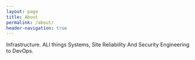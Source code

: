 ```yaml
---
layout: page
title: About
permalink: /about/
header-navigation: true
---
```


Infrastructure. ALl things Systems, Site Reliability And Security Engineering to DevOps.
